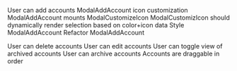 User can add accounts
  ModalAddAccount icon customization
    ModalAddAccount mounts ModalCustomizeIcon
    ModalCustomizIcon should dynamically render selection based on color+icon data
  Style ModalAddAccount
  Refactor ModalAddAccount





User can delete accounts
User can edit accounts
User can toggle view of archived accounts
User can archive accounts
Accounts are draggable in order

